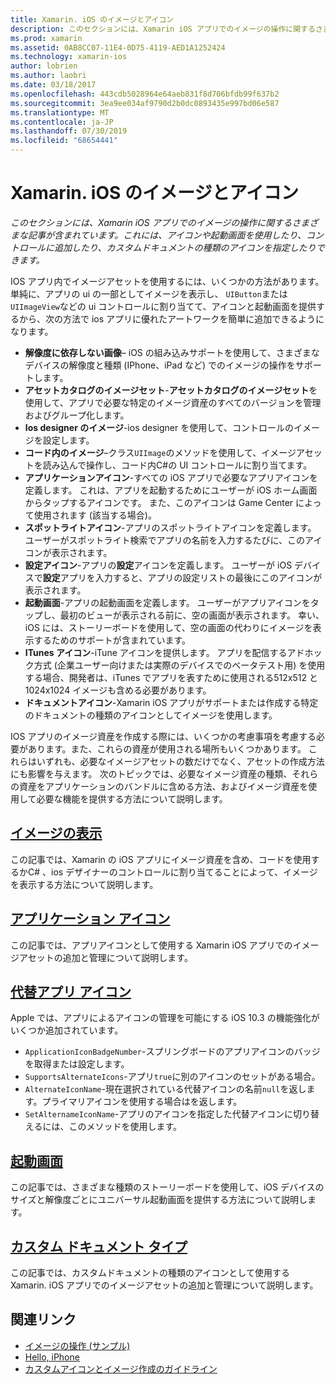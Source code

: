 ```yaml
---
title: Xamarin. iOS のイメージとアイコン
description: このセクションには、Xamarin iOS アプリでのイメージの操作に関するさまざまな記事が含まれています。これには、アイコンや起動画面を使用したり、コントロールに追加したり、カスタムドキュメントの種類のアイコンを指定したりできます。
ms.prod: xamarin
ms.assetid: 0AB8CC07-11E4-0D75-4119-AED1A1252424
ms.technology: xamarin-ios
author: lobrien
ms.author: laobri
ms.date: 03/18/2017
ms.openlocfilehash: 443cdb5028964e64aeb831f8d706bfdb99f637b2
ms.sourcegitcommit: 3ea9ee034af9790d2b0dc0893435e997bd06e587
ms.translationtype: MT
ms.contentlocale: ja-JP
ms.lasthandoff: 07/30/2019
ms.locfileid: "68654441"
---
```

# <a name="images-and-icons-in-xamarinios"></a>Xamarin. iOS のイメージとアイコン

_このセクションには、Xamarin iOS アプリでのイメージの操作に関するさまざまな記事が含まれています。これには、アイコンや起動画面を使用したり、コントロールに追加したり、カスタムドキュメントの種類のアイコンを指定したりできます。_

IOS アプリ内でイメージアセットを使用するには、いくつかの方法があります。 単純に、アプリの ui の一部としてイメージを表示し、 `UIButton`または`UIImageView`などの ui コントロールに割り当てて、アイコンと起動画面を提供するから、次の方法で ios アプリに優れたアートワークを簡単に追加できるようになります。 

- **解像度に依存しない画像**– iOS の組み込みサポートを使用して、さまざまなデバイスの解像度と種類 (IPhone、iPad など) でのイメージの操作をサポートします。
- **アセットカタログのイメージセット**-**アセットカタログのイメージセット**を使用して、アプリで必要な特定のイメージ資産のすべてのバージョンを管理およびグループ化します。
- **Ios designer のイメージ**-ios designer を使用して、コントロールのイメージを設定します。
- **コード内のイメージ**–クラス`UIImage`のメソッドを使用して、イメージアセットを読み込んで操作し、コード内C#の UI コントロールに割り当てます。
- **アプリケーションアイコン**-すべての iOS アプリで必要なアプリアイコンを定義します。 これは、アプリを起動するためにユーザーが iOS ホーム画面からタップするアイコンです。 また、このアイコンは Game Center によって使用されます (該当する場合)。
- **スポットライトアイコン**-アプリのスポットライトアイコンを定義します。 ユーザーがスポットライト検索でアプリの名前を入力するたびに、このアイコンが表示されます。
- **設定アイコン**-アプリの**設定**アイコンを定義します。 ユーザーが iOS デバイスで**設定**アプリを入力すると、アプリの設定リストの最後にこのアイコンが表示されます。 
- **起動画面**-アプリの起動画面を定義します。 ユーザーがアプリアイコンをタップし、最初のビューが表示される前に、空の画面が表示されます。 幸い、iOS には、ストーリーボードを使用して、空の画面の代わりにイメージを表示するためのサポートが含まれています。 
- **ITunes アイコン**-iTune アイコンを提供します。 アプリを配信するアドホック方式 (企業ユーザー向けまたは実際のデバイスでのベータテスト用) を使用する場合、開発者は、iTunes でアプリを表すために使用される512x512 と1024x1024 イメージも含める必要があります。
- **ドキュメントアイコン**-Xamarin iOS アプリがサポートまたは作成する特定のドキュメントの種類のアイコンとしてイメージを使用します。

IOS アプリのイメージ資産を作成する際には、いくつかの考慮事項を考慮する必要があります。また、これらの資産が使用される場所もいくつかあります。 これらはいずれも、必要なイメージアセットの数だけでなく、アセットの作成方法にも影響を与えます。 次のトピックでは、必要なイメージ資産の種類、それらの資産をアプリケーションのバンドルに含める方法、およびイメージ資産を使用して必要な機能を提供する方法について説明します。


## <a name="displaying-an-imageiosapp-fundamentalsimages-iconsdisplaying-an-imagemd"></a>[イメージの表示](~/ios/app-fundamentals/images-icons/displaying-an-image.md)

この記事では、Xamarin の iOS アプリにイメージ資産を含め、コードを使用するかC# 、ios デザイナーのコントロールに割り当てることによって、イメージを表示する方法について説明します。

## <a name="application-iconsiosapp-fundamentalsimages-iconsapp-iconsmd"></a>[アプリケーション アイコン](~/ios/app-fundamentals/images-icons/app-icons.md)

この記事では、アプリアイコンとして使用する Xamarin iOS アプリでのイメージアセットの追加と管理について説明します。

## <a name="alternate-app-iconsiosapp-fundamentalsimages-iconsalternate-app-iconsmd"></a>[代替アプリ アイコン](~/ios/app-fundamentals/images-icons/alternate-app-icons.md)

Apple では、アプリによるアイコンの管理を可能にする iOS 10.3 の機能強化がいくつか追加されています。

- `ApplicationIconBadgeNumber`-スプリングボードのアプリアイコンのバッジを取得または設定します。
- `SupportsAlternateIcons`-アプリ`true`に別のアイコンのセットがある場合。
- `AlternateIconName`-現在選択されている代替アイコンの名前`null`を返します。プライマリアイコンを使用する場合はを返します。
- `SetAlternameIconName`-アプリのアイコンを指定した代替アイコンに切り替えるには、このメソッドを使用します。


## <a name="launch-screensiosapp-fundamentalsimages-iconslaunch-screensmd"></a>[起動画面](~/ios/app-fundamentals/images-icons/launch-screens.md)

この記事では、さまざまな種類のストーリーボードを使用して、iOS デバイスのサイズと解像度ごとにユニバーサル起動画面を提供する方法について説明します。

## <a name="custom-document-typesiosapp-fundamentalsimages-iconscustom-document-typesmd"></a>[カスタム ドキュメント タイプ](~/ios/app-fundamentals/images-icons/custom-document-types.md)

この記事では、カスタムドキュメントの種類のアイコンとして使用する Xamarin. iOS アプリでのイメージアセットの追加と管理について説明します。



## <a name="related-links"></a>関連リンク

- [イメージの操作 (サンプル)](https://docs.microsoft.com/samples/xamarin/ios-samples/workingwithimages)
- [Hello, iPhone](~/ios/get-started/hello-ios/index.md)
- [カスタムアイコンとイメージ作成のガイドライン](https://developer.apple.com/library/ios/#documentation/UserExperience/Conceptual/MobileHIG/IconsImages/IconsImages.html)
